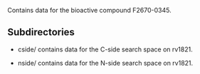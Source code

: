 Contains data for the bioactive compound F2670-0345.

## Subdirectories

- cside/ contains data for the C-side search space on rv1821.

- nside/ contains data for the N-side search space on rv1821.

